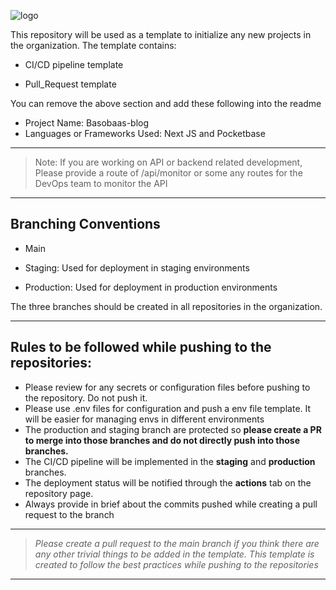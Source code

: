 

![logo](https://asterdio.com/wp-content/uploads/2022/06/asterdio-light.png)

  

This repository will be used as a template to initialize any new projects in the organization.    The template contains:

* CI/CD pipeline template

* Pull_Request template

You can remove the above section and add these following into the readme

 - Project Name: Basobaas-blog
 - Languages or Frameworks Used: Next JS and Pocketbase 

***

> Note: If you are working on API or backend related development, Please
> provide a route of /api/monitor or some any routes for the DevOps team
> to monitor the API

***

## Branching Conventions

 - Main
* Staging: Used for deployment in staging environments 

* Production: Used for deployment in production environments 


  

The three branches should be created in all repositories in the organization.

  ***

## Rules to be followed while pushing to the repositories:

 - Please review for any secrets or configuration files before pushing to the repository. Do not push it. 
 - Please use .env files for configuration and push a env file template. It will be easier for managing envs in different environments 
 - The production and staging branch are protected so ****please create a PR to merge into those branches and do not directly push into those branches.****
 - The CI/CD pipeline will be implemented in the **staging** and **production** branches.
 -  The deployment status will be notified through the **actions** tab on the repository page.
 - Always provide in brief about the commits pushed while creating a pull request to the branch
  
  ***

> *Please create a pull request to the main branch if you think there are any other trivial things to be added in the template. 
> This template is created to follow the best practices while pushing to the repositories*

***
